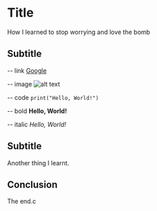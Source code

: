 # Title

How I learned to stop worrying and love the bomb

## Subtitle

-- link [Google](https://www.google.com)

-- image ![alt text](image.png)

-- code `print("Hello, World!")`

-- bold **Hello, World!**

-- italic *Hello, World!*

## Subtitle

Another thing I learnt.

## Conclusion

The end.c
